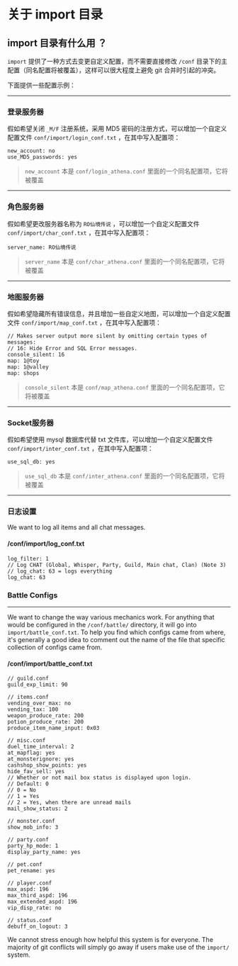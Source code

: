 # 关于 import 目录

## import 目录有什么用 ？

`import` 提供了一种方式去变更自定义配置，而不需要直接修改 `/conf` 目录下的主配置（同名配置将被覆盖），这样可以很大程度上避免 git 合并时引起的冲突。

下面提供一些配置示例：

------
### 登录服务器

假如希望关闭 `_M/F` 注册系统，采用 MD5 密码的注册方式，可以增加一个自定义配置文件 `conf/import/login_conf.txt` ，在其中写入配置项：

```
new_account: no
use_MD5_passwords: yes
```

> `new_account` 本是 `conf/login_athena.conf` 里面的一个同名配置项，它将被覆盖


------
### 角色服务器

假如希望更改服务器名称为 `RO仙境传说` ，可以增加一个自定义配置文件 `conf/import/char_conf.txt` ，在其中写入配置项：

```
server_name: RO仙境传说
```

> `server_name` 本是 `conf/char_athena.conf` 里面的一个同名配置项，它将被覆盖


------
### 地图服务器

假如希望隐藏所有错误信息，并且增加一些自定义地图，可以增加一个自定义配置文件 `conf/import/map_conf.txt` ，在其中写入配置项：

```
// Makes server output more silent by omitting certain types of messages:
// 16: Hide Error and SQL Error messages.
console_silent: 16
map: 1@toy
map: 1@valley
map: shops
```

> `console_silent` 本是 `conf/map_athena.conf` 里面的一个同名配置项，它将被覆盖


------
### Socket服务器

假如希望使用 mysql 数据库代替 txt 文件库，可以增加一个自定义配置文件 `conf/import/inter_conf.txt` ，在其中写入配置项：

```
use_sql_db: yes
```

> `use_sql_db` 本是 `conf/inter_athena.conf` 里面的一个同名配置项，它将被覆盖


------
### 日志设置

We want to log all items and all chat messages.

#### /conf/import/log_conf.txt

	log_filter: 1
	// Log CHAT (Global, Whisper, Party, Guild, Main chat, Clan) (Note 3)
	// log_chat: 63 = logs everything
	log_chat: 63


### Battle Configs
---
We want to change the way various mechanics work. For anything that would be configured in the `/conf/battle/` directory, it will go into `import/battle_conf.txt`. To help you find which configs came from where, it's generally a good idea to comment out the name of the file that specific collection of configs came from.

#### /conf/import/battle_conf.txt

	// guild.conf
	guild_exp_limit: 90

	// items.conf
	vending_over_max: no
	vending_tax: 100
	weapon_produce_rate: 200
	potion_produce_rate: 200
	produce_item_name_input: 0x03

	// misc.conf
	duel_time_interval: 2
	at_mapflag: yes
	at_monsterignore: yes
	cashshop_show_points: yes
	hide_fav_sell: yes
	// Whether or not mail box status is displayed upon login.
	// Default: 0
	// 0 = No
	// 1 = Yes
	// 2 = Yes, when there are unread mails
	mail_show_status: 2

	// monster.conf
	show_mob_info: 3

	// party.conf
	party_hp_mode: 1
	display_party_name: yes

	// pet.conf
	pet_rename: yes

	// player.conf
	max_aspd: 196
	max_third_aspd: 196
	max_extended_aspd: 196
	vip_disp_rate: no

	// status.conf
	debuff_on_logout: 3


We cannot stress enough how helpful this system is for everyone. The majority of git conflicts will simply go away if users make use of the `import/` system.
